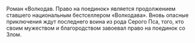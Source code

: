 <!--2016-12-21 21:09:48-->
Роман «Волкодав. Право на поединок» является продолжением ставшего национальным бестселлером «Волкодава». Вновь опасные приключения ждут последнего воина из рода Серого Пса, того, кто своим мужеством и благородством завоевал право на поединок со Злом.